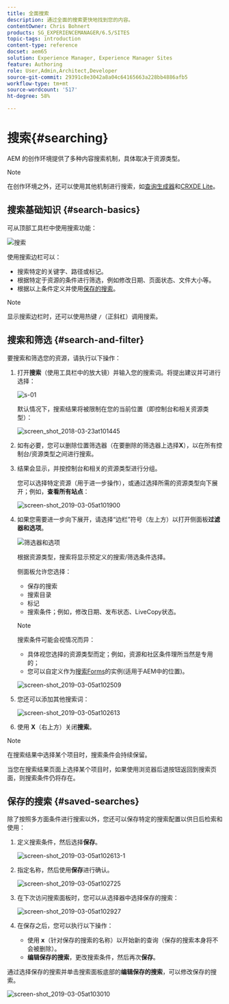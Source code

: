 ```yaml
---
title: 全面搜索
description: 通过全面的搜索更快地找到您的内容。
contentOwner: Chris Bohnert
products: SG_EXPERIENCEMANAGER/6.5/SITES
topic-tags: introduction
content-type: reference
docset: aem65
solution: Experience Manager, Experience Manager Sites
feature: Authoring
role: User,Admin,Architect,Developer
source-git-commit: 29391c8e3042a8a04c64165663a228bb4886afb5
workflow-type: tm+mt
source-wordcount: '517'
ht-degree: 58%

---
```


# 搜索{#searching}

AEM 的创作环境提供了多种内容搜索机制，具体取决于资源类型。

>[!NOTE]
>
>在创作环境之外，还可以使用其他机制进行搜索，如[查询生成器](/help/sites-developing/querybuilder-api.md)和[CRXDE Lite](/help/sites-developing/developing-with-crxde-lite.md)。

## 搜索基础知识 {#search-basics}

可从顶部工具栏中使用搜索功能：

![搜索](do-not-localize/chlimage_1-17.png)

使用搜索边栏可以：

* 搜索特定的关键字、路径或标记。
* 根据特定于资源的条件进行筛选，例如修改日期、页面状态、文件大小等。
* 根据以上条件定义并使用[保存的搜索](#saved-searches)。

>[!NOTE]
>
>显示搜索边栏时，还可以使用热键 `/`（正斜杠）调用搜索。

## 搜索和筛选 {#search-and-filter}

要搜索和筛选您的资源，请执行以下操作：

1. 打开&#x200B;**搜索**（使用工具栏中的放大镜）并输入您的搜索词。将提出建议并可进行选择：

   ![s-01](assets/s-01.png)

   默认情况下，搜索结果将被限制在您的当前位置（即控制台和相关资源类型）：

   ![screen_shot_2018-03-23at101445](assets/screen_shot_2018-03-23at101445.png)

1. 如有必要，您可以删除位置筛选器（在要删除的筛选器上选择&#x200B;**X**），以在所有控制台/资源类型之间进行搜索。
1. 结果会显示，并按控制台和相关的资源类型进行分组。

   您可以选择特定资源（用于进一步操作），或通过选择所需的资源类型向下展开；例如，**查看所有站点**：

   ![screen-shot_2019-03-05at101900](assets/screen-shot_2019-03-05at101900.png)

1. 如果您需要进一步向下展开，请选择“边栏”符号（左上方）以打开侧面板&#x200B;**过滤器和选项**。

   ![筛选器和选项](do-not-localize/screen_shot_2018-03-23at101542.png)

   根据资源类型，搜索将显示预定义的搜索/筛选条件选择。

   侧面板允许您选择：

   * 保存的搜索
   * 搜索目录
   * 标记
   * 搜索条件；例如，修改日期、发布状态、LiveCopy状态。

   >[!NOTE]
   >
   >搜索条件可能会视情况而异：
   >
   >
   >
   >    * 具体视您选择的资源类型而定；例如，资源和社区条件理所当然是专用的；
   >    * 您可以自定义作为[搜索Forms](/help/sites-administering/search-forms.md)的实例(适用于AEM中的位置)。
   >
   >

   ![screen-shot_2019-03-05at102509](assets/screen-shot_2019-03-05at102509.png)

1. 您还可以添加其他搜索词：

   ![screen-shot_2019-03-05at102613](assets/screen-shot_2019-03-05at102613.png)

1. 使用 **X**（右上方）关闭&#x200B;**搜索**。

>[!NOTE]
>
>在搜索结果中选择某个项目时，搜索条件会持续保留。
>
>当您在搜索结果页面上选择某个项目时，如果使用浏览器后退按钮返回到搜索页面，则搜索条件仍将存在。

## 保存的搜索 {#saved-searches}

除了按照多方面条件进行搜索以外，您还可以保存特定的搜索配置以供日后检索和使用：

1. 定义搜索条件，然后选择&#x200B;**保存**。

   ![screen-shot_2019-03-05at102613-1](assets/screen-shot_2019-03-05at102613-1.png)

1. 指定名称，然后使用&#x200B;**保存**&#x200B;进行确认。

   ![screen-shot_2019-03-05at102725](assets/screen-shot_2019-03-05at102725.png)

1. 在下次访问搜索面板时，您可以从选择器中选择保存的搜索：

   ![screen-shot_2019-03-05at102927](assets/screen-shot_2019-03-05at102927.png)

1. 在保存之后，您可以执行以下操作：

   * 使用 **x**（针对保存的搜索的名称）以开始新的查询（保存的搜索本身将不会被删除）。
   * **编辑保存的搜索**，更改搜索条件，然后再次&#x200B;**保存**。

通过选择保存的搜索并单击搜索面板底部的&#x200B;**编辑保存的搜索**，可以修改保存的搜索。

![screen-shot_2019-03-05at103010](assets/screen-shot_2019-03-05at103010.png)
